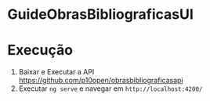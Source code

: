 # GuideObrasBibliograficasUI

# Execução

 1. Baixar e Executar a API https://github.com/p10open/obrasbibliograficasapi
 2. Executar `ng serve` e navegar em `http://localhost:4200/`



